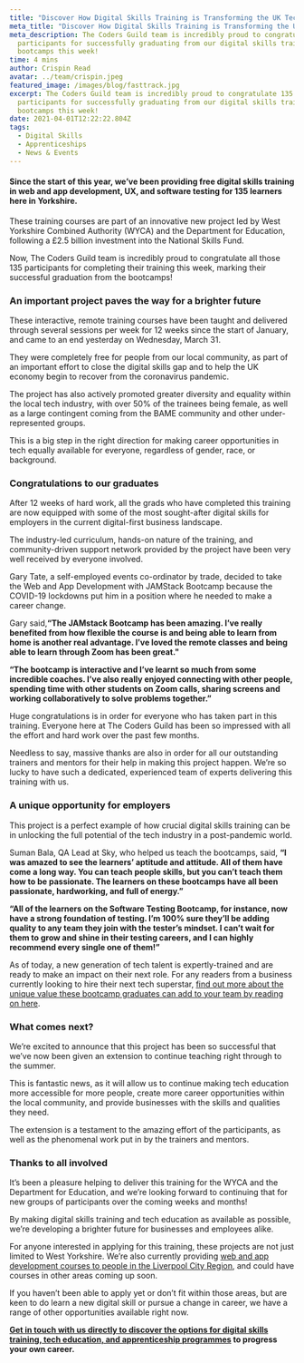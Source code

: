 ```yaml
---
title: "Discover How Digital Skills Training is Transforming the UK Tech Sector "
meta_title: "Discover How Digital Skills Training is Transforming the UK Tech Sector "
meta_description: The Coders Guild team is incredibly proud to congratulate 135
  participants for successfully graduating from our digital skills training
  bootcamps this week!
time: 4 mins
author: Crispin Read
avatar: ../team/crispin.jpeg
featured_image: /images/blog/fasttrack.jpg
excerpt: The Coders Guild team is incredibly proud to congratulate 135
  participants for successfully graduating from our digital skills training
  bootcamps this week!
date: 2021-04-01T12:22:22.804Z
tags:
  - Digital Skills
  - Apprenticeships
  - News & Events
---
```

#### Since the start of this year, we’ve been providing free digital skills training in web and app development, UX, and software testing for 135 learners here in Yorkshire.

These training courses are part of an innovative new project led by West Yorkshire Combined Authority (WYCA) and the Department for Education, following a £2.5 billion investment into the National Skills Fund. 

Now, The Coders Guild team is incredibly proud to congratulate all those 135 participants for completing their training this week, marking their successful graduation from the bootcamps! 

### An important project paves the way for a brighter future

These interactive, remote training courses have been taught and delivered through several sessions per week for 12 weeks since the start of January, and came to an end yesterday on Wednesday, March 31.

They were completely free for people from our local community, as part of an important effort to close the digital skills gap and to help the UK economy begin to recover from the coronavirus pandemic.

The project has also actively promoted greater diversity and equality within the local tech industry, with over 50% of the trainees being female, as well as a large contingent coming from the BAME community and other under-represented groups.

This is a big step in the right direction for making career opportunities in tech equally available for everyone, regardless of gender, race, or background. 

### Congratulations to our graduates

After 12 weeks of hard work, all the grads who have completed this training are now equipped with some of the most sought-after digital skills for employers in the current digital-first business landscape. 

The industry-led curriculum, hands-on nature of the training, and community-driven support network provided by the project have been very well received by everyone involved.

Gary Tate, a self-employed events co-ordinator by trade, decided to take the Web and App Development with JAMStack Bootcamp because the COVID-19 lockdowns put him in a position where he needed to make a career change. 

Gary said,**“The JAMstack Bootcamp has been amazing. I’ve really benefited from how flexible the course is and being able to learn from home is another real advantage. I’ve loved the remote classes and being able to learn through Zoom has been great."**

**“The bootcamp is interactive and I’ve learnt so much from some incredible coaches. I’ve also really enjoyed connecting with other people, spending time with other students on Zoom calls, sharing screens and working collaboratively to solve problems together.”**

Huge congratulations is in order for everyone who has taken part in this training. Everyone here at The Coders Guild has been so impressed with all the effort and hard work over the past few months.

Needless to say, massive thanks are also in order for all our outstanding trainers and mentors for their help in making this project happen. We’re so lucky to have such a dedicated, experienced team of experts delivering this training with us. 

### A unique opportunity for employers

This project is a perfect example of how crucial digital skills training can be in unlocking the full potential of the tech industry in a post-pandemic world.

Suman Bala, QA Lead at Sky, who helped us teach the bootcamps, said, **“I was amazed to see the learners’ aptitude and attitude. All of them have come a long way. You can teach people skills, but you can’t teach them how to be passionate. The learners on these bootcamps have all been passionate, hardworking, and full of energy.”**

**“All of the learners on the Software Testing Bootcamp, for instance, now have a strong foundation of testing. I’m 100% sure they’ll be adding quality to any team they join with the tester’s mindset. I can’t wait for them to grow and shine in their testing careers, and I can highly recommend every single one of them!”**

As of today, a new generation of tech talent is expertly-trained and are ready to make an impact on their next role. For any readers from a business currently looking to hire their next tech superstar, [find out more about the unique value these bootcamp graduates can add to your team by reading on here](https://thecodersguild.org.uk/blog/yorkshire-is-the-driving-force-behind-the-future-of-the-uk-tech-industry/).

### What comes next?

We’re excited to announce that this project has been so successful that we’ve now been given an extension to continue teaching right through to the summer. 

This is fantastic news, as it will allow us to continue making tech education more accessible for more people, create more career opportunities within the local community, and provide businesses with the skills and qualities they need.

The extension is a testament to the amazing effort of the participants, as well as the phenomenal work put in by the trainers and mentors.

### Thanks to all involved 

It’s been a pleasure helping to deliver this training for the WYCA and the Department for Education, and we’re looking forward to continuing that for new groups of participants over the coming weeks and months! 

By making digital skills  training and tech education as available as possible, we’re developing a brighter future for businesses and employees alike.

For anyone interested in applying for this training, these projects are not just limited to West Yorkshire. We’re also currently providing [web and app development courses to people in the Liverpool City Region](https://thecodersguild.org.uk/blog/liverpool-gets-ready-to-learn-valuable-tech-skills-in-2021/), and could have courses in other areas coming up soon.

If you haven’t been able to apply yet or don’t fit within those areas, but are keen to do learn a new digital skill or pursue a change in career, we have a range of other opportunities available right now.

**[Get in touch with us directly to discover the options for digital skills training, tech education, and apprenticeship programmes](https://thecodersguild.org.uk/contact-us/) to progress your own career.**